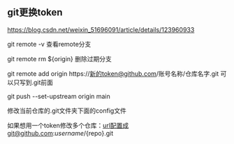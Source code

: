 ## git更换token

https://blog.csdn.net/weixin_51696091/article/details/123960933

git remote -v 查看remote分支

git remote rm ${origin}  删除过期分支

git remote add origin https://新的token@github.com/账号名称/仓库名字.git   可以只写到.git前面

git push --set-upstream origin main



修改当前仓库的.git文件夹下面的config文件

如果想用一个token修改多个仓库：url配置成git@github.com:${username}/${repo}.git


